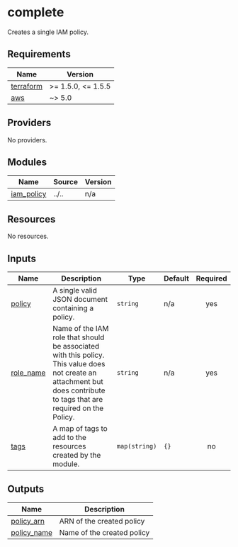 # complete

Creates a single IAM policy.

<!-- BEGINNING OF PRE-COMMIT-TERRAFORM DOCS HOOK -->
## Requirements

| Name | Version |
|------|---------|
| <a name="requirement_terraform"></a> [terraform](#requirement\_terraform) | >= 1.5.0, <= 1.5.5 |
| <a name="requirement_aws"></a> [aws](#requirement\_aws) | ~> 5.0 |

## Providers

No providers.

## Modules

| Name | Source | Version |
|------|--------|---------|
| <a name="module_iam_policy"></a> [iam\_policy](#module\_iam\_policy) | ../.. | n/a |

## Resources

No resources.

## Inputs

| Name | Description | Type | Default | Required |
|------|-------------|------|---------|:--------:|
| <a name="input_policy"></a> [policy](#input\_policy) | A single valid JSON document containing a policy. | `string` | n/a | yes |
| <a name="input_role_name"></a> [role\_name](#input\_role\_name) | Name of the IAM role that should be associated with this policy. This value does not create an attachment but does contribute to tags that are required on the Policy. | `string` | n/a | yes |
| <a name="input_tags"></a> [tags](#input\_tags) | A map of tags to add to the resources created by the module. | `map(string)` | `{}` | no |

## Outputs

| Name | Description |
|------|-------------|
| <a name="output_policy_arn"></a> [policy\_arn](#output\_policy\_arn) | ARN of the created policy |
| <a name="output_policy_name"></a> [policy\_name](#output\_policy\_name) | Name of the created policy |
<!-- END OF PRE-COMMIT-TERRAFORM DOCS HOOK -->
